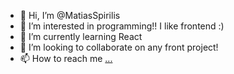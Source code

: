 - 👋 Hi, I’m @MatiasSpirilis
- 👀 I’m interested in programming!! I like frontend :)
- 🌱 I’m currently learning React
- 💞️ I’m looking to collaborate on any front project!
- 📫 How to reach me [...](https://www.linkedin.com/in/matias-spirilis/)

<!---
MatiasSpirilis/MatiasSpirilis is a ✨ special ✨ repository because its `README.md` (this file) appears on your GitHub profile.
You can click the Preview link to take a look at your changes.
--->
